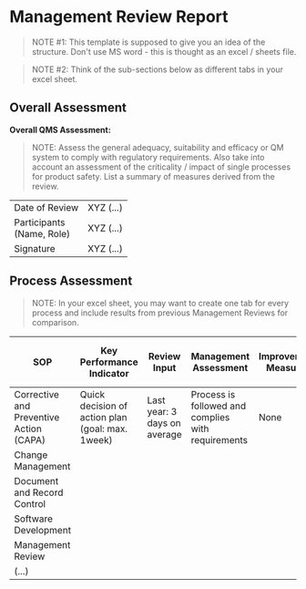 # Management Review Report

> NOTE #1: This template is supposed to give you an idea of the structure. Don't use MS word - this is thought
> as an excel / sheets file.

> NOTE #2: Think of the sub-sections below as different tabs in your excel sheet.

## Overall Assessment

**Overall QMS Assessment:**

> NOTE: Assess the general adequacy, suitability and efficacy or QM system to comply with regulatory
> requirements. Also take into account an assessment of the criticality / impact of single processes for
> product safety. List a summary of measures derived from the review.

|                              |           |
|------------------------------|-----------|
| Date of Review               | XYZ (...) |
| Participants<br>(Name, Role) | XYZ (...) |
| Signature                    | XYZ (...) |

## Process Assessment

> NOTE: In your excel sheet, you may want to create one tab for every process and include results from
> previous Management Reviews for comparison.

| SOP                                     | Key Performance Indicator                        | Review Input                 | Management Assessment                              | Improvement Measures | Evaluation of Previous Measures |
|-----------------------------------------|--------------------------------------------------|------------------------------|----------------------------------------------------|----------------------|---------------------------------|
| Corrective and Preventive Action (CAPA) | Quick decision of action plan (goal: max. 1week) | Last year: 3 days on average | Process is followed and complies with requirements | None                 | N/A                             |
| Change Management                       |                                                  |                              |                                                    |                      |                                 |
| Document and Record Control             |                                                  |                              |                                                    |                      |                                 |
| Software Development                    |                                                  |                              |                                                    |                      |                                 |
| Management Review                       |                                                  |                              |                                                    |                      |                                 |
| (...)                                   |                                                  |                              |                                                    |                      |                                 |
